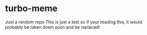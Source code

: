 # turbo-meme
Just a random repo
This is just a test so if your reading this, it would probably be taken down soon and be replaced!
